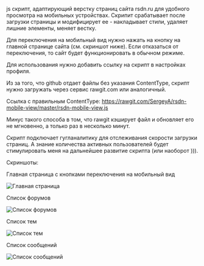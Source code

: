 js скрипт, адаптирующий верстку страниц сайта rsdn.ru для удобного просмотра на мобильных устройствах. Скрипит срабатывает после загрузки страницы и модифицирует ее - накладывает стили, удаляет лишние элементы, меняет вестку.

Для переключения на мобильный вид нужно нажать на кнопку на главной странице сайта (см. скриншот ниже). Если отказаться от переключения, то сайт будет функционировать в обычном режиме. 

Для использования нужно добавить ссылку на скрипт в настройках профиля. 

Из за того, что github отдает файлы без указания ContentType, скрипт нужно загружать через сервис rawgit.com или аналогичный. 

Ссылка с правильным ContentType: https://rawgit.com/SergeyA/rsdn-mobile-view/master/rsdn-mobile-view.js

Минус такого способа в том, что rawgit кэширует файл и обновляет его не мгновенно, а только раз в несколько минут.

Скрипт подключает гугланалитику для отслеживания скорости загрузки страниц. А знание количества активных пользователей будет стимулировать меня на дальнейшее развитие скрипта (или наоборот ))). 

Скриншоты:

Главная страница с кнопками переключения на мобильный вид

![Главная страница](https://raw.githubusercontent.com/SergeyA/rsdn-mobile-view/master/doc/img/screenshot_home.png)


Список форумов

![Список форумов](https://raw.githubusercontent.com/SergeyA/rsdn-mobile-view/master/doc/img/screenshot_forums.png)


Список тем

![Список тем](https://raw.githubusercontent.com/SergeyA/rsdn-mobile-view/master/doc/img/screenshot_topics.png)


Список сообщений

![Список сообщений](https://raw.githubusercontent.com/SergeyA/rsdn-mobile-view/master/doc/img/screenshot_posts.png)

